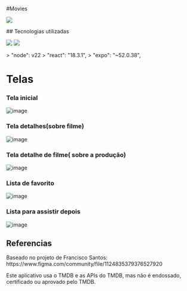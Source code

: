 # Movies 
 <p>
<img loading="lazy" src="http://img.shields.io/static/v1?label=STATUS&message=EM%20FINALIZADO&style=for-the-badge"/>
</p>
## Tecnologias utilizadas
<p>
  <img src="https://img.shields.io/badge/TypeScript-007ACC?style=for-the-badge&logo=typescript&logoColor=white" />
  <img src="https://img.shields.io/badge/React-20232A?style=for-the-badge&logo=react&logoColor=61DAFB" />
</p>
> "node": v22
> "react": "18.3.1",
> "expo": "~52.0.38",

# Telas
### Tela inicial
![image](https://github.com/user-attachments/assets/56a4a356-2285-4eb5-9c0c-2b68e7d77330)

### Tela detalhes(sobre filme)
![image](https://github.com/user-attachments/assets/92f77ae8-b37a-4e2f-adb9-0c8d4f5b634a)

### Tela detalhe de filme( sobre a produção)
![image](https://github.com/user-attachments/assets/bb33349e-bfbc-479e-918c-fe3f23c63563)

### Lista de favorito
![image](https://github.com/user-attachments/assets/7347b309-7961-4e11-bc42-ece1931ef555)

### Lista para assistir depois
![image](https://github.com/user-attachments/assets/c0c788c4-296d-49b3-a016-d484d7c8b733)


## Referencias
<p> Baseado no projeto de Francisco Santos: https://www.figma.com/community/file/1124835379376527920</p>
<p> Este aplicativo usa o TMDB e as APIs do TMDB, mas não é endossado, certificado ou aprovado pelo TMDB.</p>
